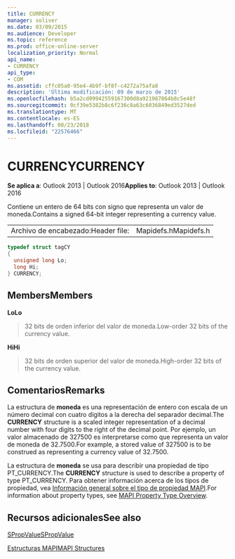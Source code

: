 ```yaml
---
title: CURRENCY
manager: soliver
ms.date: 03/09/2015
ms.audience: Developer
ms.topic: reference
ms.prod: office-online-server
localization_priority: Normal
api_name:
- CURRENCY
api_type:
- COM
ms.assetid: cffc05a0-95e4-4b9f-bf8f-c4272a75afa8
description: 'Última modificación: 09 de marzo de 2015'
ms.openlocfilehash: b5a2cd09942559167300d8a921987864b8c5e48f
ms.sourcegitcommit: 0cf39e5382b8c6f236c8a63c6036849ed3527ded
ms.translationtype: MT
ms.contentlocale: es-ES
ms.lasthandoff: 08/23/2018
ms.locfileid: "22576466"
---
```

# <a name="currency"></a><span data-ttu-id="8b2cd-103">CURRENCY</span><span class="sxs-lookup"><span data-stu-id="8b2cd-103">CURRENCY</span></span>

  
  
<span data-ttu-id="8b2cd-104">**Se aplica a**: Outlook 2013 | Outlook 2016</span><span class="sxs-lookup"><span data-stu-id="8b2cd-104">**Applies to**: Outlook 2013 | Outlook 2016</span></span> 
  
<span data-ttu-id="8b2cd-105">Contiene un entero de 64 bits con signo que representa un valor de moneda.</span><span class="sxs-lookup"><span data-stu-id="8b2cd-105">Contains a signed 64-bit integer representing a currency value.</span></span> 
  
|||
|:-----|:-----|
|<span data-ttu-id="8b2cd-106">Archivo de encabezado:</span><span class="sxs-lookup"><span data-stu-id="8b2cd-106">Header file:</span></span>  <br/> |<span data-ttu-id="8b2cd-107">Mapidefs.h</span><span class="sxs-lookup"><span data-stu-id="8b2cd-107">Mapidefs.h</span></span>  <br/> |
   
```cpp
typedef struct tagCY
{
  unsigned long Lo;
  long Hi;
} CURRENCY;

```

## <a name="members"></a><span data-ttu-id="8b2cd-108">Members</span><span class="sxs-lookup"><span data-stu-id="8b2cd-108">Members</span></span>

 <span data-ttu-id="8b2cd-109">**Lo**</span><span class="sxs-lookup"><span data-stu-id="8b2cd-109">**Lo**</span></span>
  
> <span data-ttu-id="8b2cd-110">32 bits de orden inferior del valor de moneda.</span><span class="sxs-lookup"><span data-stu-id="8b2cd-110">Low-order 32 bits of the currency value.</span></span> 
    
 <span data-ttu-id="8b2cd-111">**Hi**</span><span class="sxs-lookup"><span data-stu-id="8b2cd-111">**Hi**</span></span>
  
> <span data-ttu-id="8b2cd-112">32 bits de orden superior del valor de moneda.</span><span class="sxs-lookup"><span data-stu-id="8b2cd-112">High-order 32 bits of the currency value.</span></span>
    
## <a name="remarks"></a><span data-ttu-id="8b2cd-113">Comentarios</span><span class="sxs-lookup"><span data-stu-id="8b2cd-113">Remarks</span></span>

<span data-ttu-id="8b2cd-114">La estructura de **moneda** es una representación de entero con escala de un número decimal con cuatro dígitos a la derecha del separador decimal.</span><span class="sxs-lookup"><span data-stu-id="8b2cd-114">The **CURRENCY** structure is a scaled integer representation of a decimal number with four digits to the right of the decimal point.</span></span> <span data-ttu-id="8b2cd-115">Por ejemplo, un valor almacenado de 327500 es interpretarse como que representa un valor de moneda de 32.7500.</span><span class="sxs-lookup"><span data-stu-id="8b2cd-115">For example, a stored value of 327500 is to be construed as representing a currency value of 32.7500.</span></span> 
  
<span data-ttu-id="8b2cd-116">La estructura de **moneda** se usa para describir una propiedad de tipo PT_CURRENCY.</span><span class="sxs-lookup"><span data-stu-id="8b2cd-116">The **CURRENCY** structure is used to describe a property of type PT_CURRENCY.</span></span> <span data-ttu-id="8b2cd-117">Para obtener información acerca de los tipos de propiedad, vea [Información general sobre el tipo de propiedad MAPI](mapi-property-type-overview.md).</span><span class="sxs-lookup"><span data-stu-id="8b2cd-117">For information about property types, see [MAPI Property Type Overview](mapi-property-type-overview.md).</span></span>
  
## <a name="see-also"></a><span data-ttu-id="8b2cd-118">Recursos adicionales</span><span class="sxs-lookup"><span data-stu-id="8b2cd-118">See also</span></span>



[<span data-ttu-id="8b2cd-119">SPropValue</span><span class="sxs-lookup"><span data-stu-id="8b2cd-119">SPropValue</span></span>](spropvalue.md)


[<span data-ttu-id="8b2cd-120">Estructuras MAPI</span><span class="sxs-lookup"><span data-stu-id="8b2cd-120">MAPI Structures</span></span>](mapi-structures.md)

